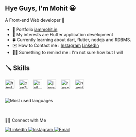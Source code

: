 ## Hye Guys, I'm Mohit 😀
A Front-end Web developer 🎯

- 🌈 Portfolio [iammohit.in](https://iammohit.in)
- 👀 My interests are Flutter application development 
- 🍀 Currently learning about dart, flutter, nodejs and RDBMS.
- ✉️ How to Contact me : [Instagram](https://www.instagram.com/flutter.web) [LinkedIn](https://www.linkedin.com/in/withmohitjoshi)
- 😶‍🌫️ Something to remind me : I'm not sure how but I will 

## 🪛 Skills
<div style="display:flex; gap:16px">
  <img width='30' height='30' src="https://cdn.jsdelivr.net/gh/devicons/devicon/icons/html5/html5-original.svg" alt="html5"/>
  <img width='30' height='30' src="https://cdn.jsdelivr.net/gh/devicons/devicon/icons/css3/css3-original.svg" alt="css3"/>
  <img width='30' height='30' src="https://cdn.jsdelivr.net/gh/devicons/devicon@latest/icons/tailwindcss/tailwindcss-original.svg" alt="tailwindcss"/>
  <img width='30' height='30' src="https://cdn.jsdelivr.net/gh/devicons/devicon/icons/javascript/javascript-original.svg" alt="javascript"/>
  <img width='30' height='30' src="https://cdn.jsdelivr.net/gh/devicons/devicon/icons/react/react-original.svg" alt="reactjs"/>
  <img width='30' height='30' src="https://cdn.jsdelivr.net/gh/devicons/devicon@latest/icons/nextjs/nextjs-original.svg" alt="nextjs"/>
</div>

<br/>

![Most used languages](https://github-readme-stats.vercel.app/api/top-langs/?username=withmohitjoshi&theme=tokyonight&layout=compact)

<br/><br/>
🤝🏻 Connect with Me

<p align="left">
  <a href="https://www.linkedin.com/in/withmohitjoshi">
    <img alt="LinkedIn" src="https://img.shields.io/badge/LinkedIn-Mohit%20Joshi-blue?style=flat-square&logo=linkedin">
  </a>
  <a href="https://www.instagram.com/flutter.web">
    <img alt="Instagram" src="https://img.shields.io/badge/Instagram-Flutter.web-blue?style=flat-square&logo=instagram">
  </a>
  <a href="mailto:withmohitjoshi@gmail.com">
    <img alt="Email" src="https://img.shields.io/badge/Email-withmohitjoshi@gmail.com-blue?style=flat-square&logo=gmail">
  </a>
</p>

<!-- ⭐️ [Mohit Joshi](https://github.com/withmohitjoshi) -->
